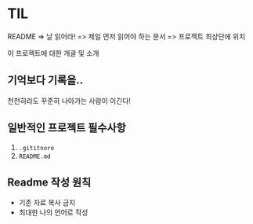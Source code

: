 # TIL
README => 날 읽어라! => 제일 먼저 읽어야 하는 문서 => 프로젝트 최상단에 위치

이 프로젝트에 대한 개괄 및 소개

## 기억보다 기록을..

천천히라도 꾸준히 나아가는 사람이 이긴다!

## 일반적인 프로젝트 필수사항
1. `.gititnore`
2. `README.md`

## Readme 작성 원칙
- 기존 자료 복사 금지
- 최대한 나의 언어로 작성

